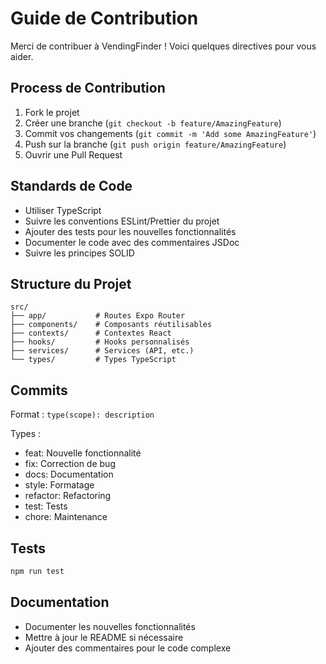 # Guide de Contribution

Merci de contribuer à VendingFinder ! Voici quelques directives pour vous aider.

## Process de Contribution

1. Fork le projet
2. Créer une branche (`git checkout -b feature/AmazingFeature`)
3. Commit vos changements (`git commit -m 'Add some AmazingFeature'`)
4. Push sur la branche (`git push origin feature/AmazingFeature`)
5. Ouvrir une Pull Request

## Standards de Code

- Utiliser TypeScript
- Suivre les conventions ESLint/Prettier du projet
- Ajouter des tests pour les nouvelles fonctionnalités
- Documenter le code avec des commentaires JSDoc
- Suivre les principes SOLID

## Structure du Projet

```
src/
├── app/           # Routes Expo Router
├── components/    # Composants réutilisables
├── contexts/      # Contextes React
├── hooks/         # Hooks personnalisés
├── services/      # Services (API, etc.)
└── types/         # Types TypeScript
```

## Commits

Format : `type(scope): description`

Types :
- feat: Nouvelle fonctionnalité
- fix: Correction de bug
- docs: Documentation
- style: Formatage
- refactor: Refactoring
- test: Tests
- chore: Maintenance

## Tests

```bash
npm run test
```

## Documentation

- Documenter les nouvelles fonctionnalités
- Mettre à jour le README si nécessaire
- Ajouter des commentaires pour le code complexe